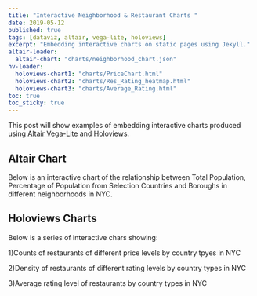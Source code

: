 ```yaml
---
title: "Interactive Neighborhood & Restaurant Charts "
date: 2019-05-12
published: true
tags: [dataviz, altair, vega-lite, holoviews]
excerpt: "Embedding interactive charts on static pages using Jekyll."
altair-loader:
  altair-chart: "charts/neighborhood_chart.json"
hv-loader:
  holoviews-chart1: "charts/PriceChart.html"
  holoviews-chart2: "charts/Res_Rating_heatmap.html"
  holoviews-chart3: "charts/Average_Rating.html"
toc: true
toc_sticky: true
---
```


This post will show examples of embedding interactive charts produced using [Altair](https://altair-viz.github.io) [Vega-Lite](https://vega.github.io/vega-lite/) and [Holoviews](http://holoviews.org/index.html).

## Altair Chart

Below is an interactive chart of the relationship between Total Population, Percentage of Population from Selection Countries and Boroughs in different neighborhoods in NYC.

<div id="altair-chart"></div>

## Holoviews Charts

Below is a series of interactive chars showing: 

1)Counts of restaurants of different price levels by country tpyes in NYC

<div id="holoviews-chart1"></div>

2)Density of restaurants of different rating levels by country types in NYC

<div id="holoviews-chart2"></div>

3)Average rating level of restaurants by country types in NYC

<div id="holoviews-chart2"></div>

